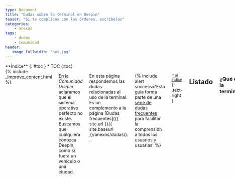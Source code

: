 ```yaml
---
type: Document
title: "Dudas sobre la terminal en Deepin"
teaser: "Si te complicas con las órdenes, escríbelas"
categories:
    - anexos
tags:
    - dudas
    - comunidad
header:
   image_fullwidth: "hot.jpg"
---
```

<div class="row">
<div class="medium-4 medium-push-8 columns" markdown="1">
<div class="panel radius" markdown="1">
**Índice**
{: #toc }
*  TOC
{:toc}
</div>
</div><!-- /.medium-4.columns -->

<div class="medium-8 medium-pull-4 columns" markdown="1">
{% include _improve_content.html %}

En la *Comunidad Deepin* aclaramos que el sistema operativo  perfecto no existe. Buscamos que cualquiera conozca Deepin, como si fuera un vehículo o una ciudad.

En esta página respondemos las dudas relacionadas al uso de la terminal. Es un complemento a la página [Dudas frecuentes]({{ site.url }}{{ site.baseurl }}/anexos/dudas/). .

{% include alert success='Esta guía forma parte de una <a href="/dudas">serie de dudas frecuentes</a> para facilitar la comprensión a todos los usuarios y usuarias' %}

<small markdown="1">[Ir al índice](#toc)</small>
{: .text-right }

## Listado
### ¿Qué es la terminal?
El terminal es un componente básico que funciona al iniciar el sistema operativo. Desde los primeros años es parte importante para realizar tareas. Debido a las limitaciones de la época, este entorno tiene una intefaz basada en letras, símbolos y espacios.

Una de las computadoras que aprovechó este componente fue el [Commondare 64](https://es.wikipedia.org/wiki/Commodore_64). Sin embargo, con la ya avanzada interfaz gráfica (GUI) de los años 2000, la terminal quedó en segundo plano para el usuario común.

<small markdown="1">[Ir al índice](#toc)</small>
{: .text-right }

### ¿Qué es un shell?
Es el intérprete de comandos, una especie de programa que se ejecuta con órdenes. No confundir con las aplicaciones gráficas.

Algunos shells vienen integrados en Deepin, otros requieren ser instalados desde los respositorios, `sudo apt install [nombre del shell]`.

<small markdown="1">[Ir al índice](#toc)</small>
{: .text-right }

### ¿La terminal te hace inteligente?
No, y deberíamos responderlo... Algunas películas o producciones de ficción estereotiparon el uso de la terminal. Por ejemplo, [Jonny Lee Miller y Angelina Jolie en Hackers](https://en.wikipedia.org/wiki/Hackers_(film)).

<small markdown="1">[Ir al índice](#toc)</small>
{: .text-right }

### ¿Los comandos de la terminal son las mismas con las de Windows?
No. Si has usado "Símbolo de sistema" en Windows, las órdenes tienen algunas diferencias. SI piensas dar una orden a una shell tendrás que escribir `help` para conocer el listado de órdenes de un shell.

<small markdown="1">[Ir al índice](#toc)</small>
{: .text-right }

## Permisos de administrador
### ¿Qué es sudo?
Es un juego de palabras relacionadas a "Superuser Do" para conceder como "root". Se debe anteponer `sudo` antes de la frase:

{% include alert terminal='sudo apt update' %}

Fuente: [Element2048](https://element2048.wordpress.com/2007/02/12/el-comando-su-sudo-y-root/)

<small markdown="1">[Ir al índice](#toc)</small>
{: .text-right }

### ¿Es necesario anteponer sudo?
No estás obligado. Al ejecutar algunas shells para ver archivos, por ejemplo, basta escribir el "nombre del programa". Sin embargo, cuando algunos "programitas" necesitan editar partes críticas del sistema es obligatorio.

Si quieres realizar actividades críticas sin tener que escribir `sudo` cada cierto tiempo, escribe en esa línea `su` y confirma con la contraseña.

### ¿Por qué root?
Root (traducido como "raíz") es aquel usuario que tiene permisos para modificar el sistema operativo.

<small markdown="1">[Ir al índice](#toc)</small>
{: .text-right }

## Ejemplos
Estos son algunos comandos que puedes descubrir. En estos casos, no necesitas escribir "sudo", o sea pedir permisos de administrador.

### Ver un tren corriendo
LLámalo tu primer Hola mundo. Primero asegúrate tener instalado el paquete "sl" (`sudo apt install sl`) y realiza tu primera orden:

{% include alert terminal='sl' %}

### Mostrar detalles del sistema
Para mostrar los detalles del equipo sin recurrir a otros programas necesitarás el shell ´inxi´ para ejecutar este comando:

{% include alert terminal='inxi -Fx' %}

### Mostrar aplicaciones más pesadas
Del shell `debian-goodies` podrás saber las 15 aplicaciones que más quitan espacio en el disco. Aquí usamos dos comandos, mostados con guión:

{% include alert terminal='dpigs -n15 -H' %}

### Ver listado de archivos
De la página [Abrir archivos y montar unidades desde la terminal]({{ site.url }}{{ site.baseurl }}/tips/archivos-terminal/). Un detalle, para subir o abrir una carpeta usamos `cd`.

{% include alert terminal='ls -l' %}

### Manual de tal shell
¡Muy útil! Para conocer qué hace determinado shell usamos `man`. ¿Quieres saber como funciona y cuáles son sus posibilidades? Por ejemplo, para conocer `cd`, un alternativa temporal al gestor de archivos.

{% include alert terminal='man cd' %}

### Actualizar el equipo
Del anexo [Actualizar con la terminal]({{ site.url }}{{ site.baseurl }}/anexos/actualizar-terminal/).

{% include alert terminal='apt update' %}

## Seguimos creciendo
Si aún no encuentras tu pregunta, usa el [Buscador]({{ site.url }}{{ site.baseurl }}/search/).

No olvides que estamos en [en Github](https://github.com/comunidad-deepin/comunidad-deepin.github.io).

<small markdown="1">[Ir al índice](#toc)</small>
{: .text-right }

{% include _improve_content.html %}

</div><!-- /.medium-8.columns -->
</div><!-- /.row -->
